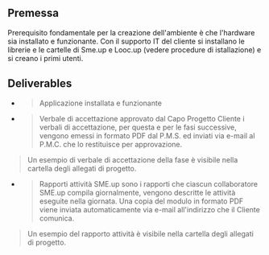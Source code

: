 ## Premessa
Prerequisito fondamentale per la creazione dell'ambiente è che l'hardware sia installato e funzionante.
Con il supporto IT del cliente si installano le librerie e le cartelle di Sme.up e Looc.up (vedere procedure di istallazione) e si creano i primi utenti.

## Deliverables

- >Applicazione installata e funzionante
- >Verbale di accettazione approvato dal Capo Progetto Cliente
i verbali di accettazione, per questa e per le fasi successive, vengono emessi in formato PDF dal P.M.S. ed inviati via e-mail al P.M.C. che lo restituisce per approvazione.
>Un esempio di verbale di accettazione della fase è visibile nella cartella degli allegati di progetto.
- >Rapporti attività SME.up
sono i rapporti che ciascun collaboratore SME.up compila giornalmente, vengono descritte le attività eseguite nella giornata. Una copia del modulo in formato PDF viene inviata automaticamente via e-mail all'indirizzo che il Cliente comunica.
>Un esempio del rapporto attività è visibile nella cartella degli allegati di progetto.


